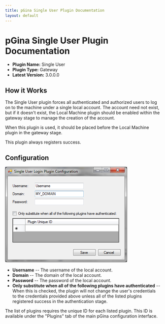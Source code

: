 ```yaml
---
title: pGina Single User Plugin Documentation
layout: default
---
```


pGina Single User Plugin Documentation
===================

* **Plugin Name:** Single User
* **Plugin Type:** Gateway
* **Latest Version:** 3.0.0.0

How it Works
--------------------

The Single User plugin forces all authenticated and authorized users to log on to the machine
under a single local account.  The account need not exist, but if it doesn't exist,
the Local Machine plugin should be enabled within the gateway stage to manage the creation
of the account.

When this plugin is used, it should be placed before the Local Machine plugin in the gateway
stage.

This plugin always registers success.

Configuration
----------------------

![Single User Plugin Configuration](images/single_user_config.png)

* **Username** -- The username of the local account.
* **Domain** -- The domain of the local account.
* **Password** -- The password of the local account.
* **Only substitute when all of the following plugins have authenticated** -- When this is checked,
the plugin will not change the user's credentials to the credentials provided above unless
all of the listed plugins registered success in the authentication stage.

The list of plugins requires the unique ID for each listed plugin.  This ID is available 
under the "Plugins" tab of the main pGina configuration interface.

